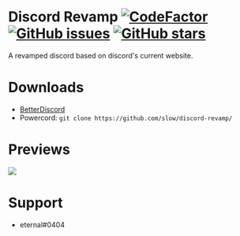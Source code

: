 # Discord Revamp [![CodeFactor](https://www.codefactor.io/repository/github/slow/discord-revamp/badge)](https://www.codefactor.io/repository/github/slow/discord-revamp) [![GitHub issues](https://img.shields.io/github/issues/slow/discord-revamp?style=flat)](https://github.com/slow/discord-revamp/issues) [![GitHub stars](https://img.shields.io/github/stars/slow/discord-revamp?style=flat)](https://github.com/slow/discord-revamp/stargazers)
A revamped discord based on discord's current website.

# Downloads
- [BetterDiscord](https://betterdiscord.net/ghdl?id=3421)
- Powercord: `git clone https://github.com/slow/discord-revamp/`

# Previews
<img src="https://media.wtf/27226994"/>

# Support 
- eternal#0404

